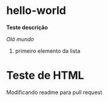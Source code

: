 # hello-world

__Teste descrição__

*Olá mundo*

1. primeiro elemento da lista

<h1> Teste de HTML</h1>


Modificando readme para pull request
